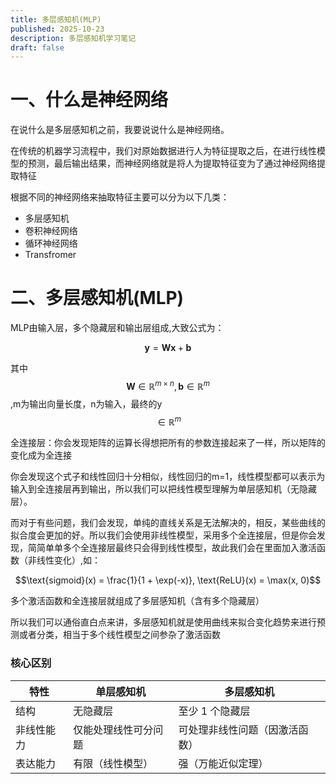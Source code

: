 ```yaml
---
title: 多层感知机(MLP)
published: 2025-10-23
description: 多层感知机学习笔记
draft: false
---
```


# 一、什么是神经网络

在说什么是多层感知机之前，我要说说什么是神经网络。

在传统的机器学习流程中，我们对原始数据进行人为特征提取之后，在进行线性模型的预测，最后输出结果，而神经网络就是将人为提取特征变为了通过神经网络提取特征

根据不同的神经网络来抽取特征主要可以分为以下几类：

- 多层感知机
- 卷积神经网络
- 循环神经网络
- Transfromer



# 二、多层感知机(MLP)

MLP由输入层，多个隐藏层和输出层组成,大致公式为：

$$ \mathbf{y} = \mathbf{W}\mathbf{x} + \mathbf{b}$$

其中$$\mathbf{W} \in \mathbb{R}^{m \times n}, \mathbf{b} \in \mathbb{R}^m$$ ,m为输出向量长度，n为输入，最终的y$$\in \mathbb{R}^m$$ 

全连接层：你会发现矩阵的运算长得想把所有的参数连接起来了一样，所以矩阵的变化成为全连接

你会发现这个式子和线性回归十分相似，线性回归的m=1，线性模型都可以表示为输入到全连接层再到输出，所以我们可以把线性模型理解为单层感知机（无隐藏层）。

而对于有些问题，我们会发现，单纯的直线关系是无法解决的，相反，某些曲线的拟合度会更加的好。所以我们会使用非线性模型，采用多个全连接层，但是你会发现，简简单单多个全连接层最终只会得到线性模型，故此我们会在里面加入激活函数（非线性变化）,如：

$$\text{sigmoid}(x) = \frac{1}{1 + \exp(-x)}, \text{ReLU}(x) = \max(x, 0)$$

多个激活函数和全连接层就组成了多层感知机（含有多个隐藏层）

所以我们可以通俗直白点来讲，多层感知机就是使用曲线来拟合变化趋势来进行预测或者分类，相当于多个线性模型之间参杂了激活函数

### 核心区别

| 特性       | 单层感知机           | 多层感知机                     |
| ---------- | -------------------- | ------------------------------ |
| 结构       | 无隐藏层             | 至少 1 个隐藏层                |
| 非线性能力 | 仅能处理线性可分问题 | 可处理非线性问题（因激活函数） |
| 表达能力   | 有限（线性模型）     | 强（万能近似定理）             |
